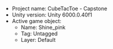 <!-- UNITY CODE ASSIST INSTRUCTIONS START -->
- Project name: CubeTacToe - Capstone
- Unity version: Unity 6000.0.40f1
- Active game object:
  - Name: Shine_pink
  - Tag: Untagged
  - Layer: Default
<!-- UNITY CODE ASSIST INSTRUCTIONS END -->